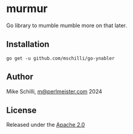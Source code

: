 # murmur

Go library to mumble mumble more on that later.

## Installation

`go get -u github.com/mschilli/go-ynabler`

## Author

Mike Schilli, m@perlmeister.com 2024

## License

Released under the [Apache 2.0](LICENSE)
